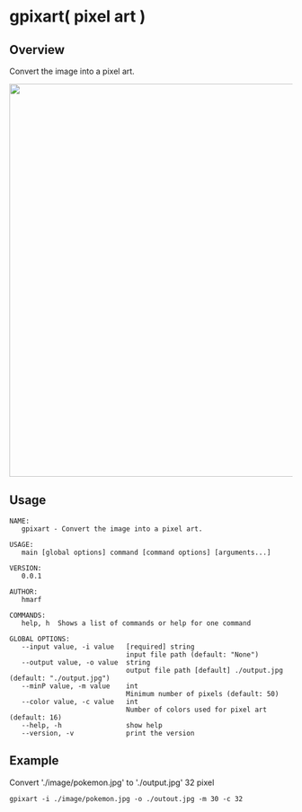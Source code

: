 # gpixart( pixel art )
## Overview
Convert the image into a pixel art.

<img src="https://github.com/hmarf/pixelArt-golang/blob/master/img/upload.png?raw=true" width="700px">

## Usage

```
NAME:
   gpixart - Convert the image into a pixel art.

USAGE:
   main [global options] command [command options] [arguments...]

VERSION:
   0.0.1

AUTHOR:
   hmarf

COMMANDS:
   help, h  Shows a list of commands or help for one command

GLOBAL OPTIONS:
   --input value, -i value   [required] string
                             input file path (default: "None")
   --output value, -o value  string
                             output file path [default] ./output.jpg (default: "./output.jpg")
   --minP value, -m value    int
                             Minimum number of pixels (default: 50)
   --color value, -c value   int
                             Number of colors used for pixel art (default: 16)
   --help, -h                show help
   --version, -v             print the version
```

## Example

Convert './image/pokemon.jpg' to './output.jpg' 32 pixel

```
gpixart -i ./image/pokemon.jpg -o ./outout.jpg -m 30 -c 32
```

